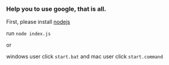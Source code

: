 ### Help you to use google, that is all.

First, please install [nodejs](https://nodejs.org/en/)

run `node index.js`

or

windows user click `start.bat` and mac user click `start.command`


